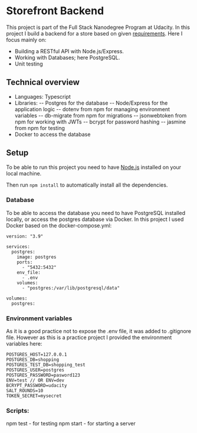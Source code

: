 # Storefront Backend

This project is part of the Full Stack Nanodegree Program at Udacity. In this project I build a backend for a store based on given [requirements](https://github.com/susi189/storefront-backend-project/blob/master/REQUIREMENTS.md). Here I focus mainly on:

- Building a RESTful API with Node.js/Express.
- Working with Databases; here PostgreSQL.
- Unit testing

## Technical overview

- Languages: Typescript
- Libraries:
  -- Postgres for the database
  -- Node/Express for the application logic
  -- dotenv from npm for managing environment variables
  -- db-migrate from npm for migrations
  -- jsonwebtoken from npm for working with JWTs
  -- bcrypt for password hashing
  -- jasmine from npm for testing
- Docker to access the database

## Setup

To be able to run this project you need to have [Node.js](https://nodejs.org/en/download/) installed on your local machine.

Then run `npm install` to automatically install all the dependencies.

### Database

To be able to access the database you need to have PostgreSQL installed locally, or access the postgres database via Docker. In this project I used Docker based on the docker-compose.yml:

```
version: "3.9"

services:
  postgres:
    image: postgres
    ports:
      - "5432:5432"
    env_file:
      - .env
    volumes:
      - "postgres:/var/lib/postgresql/data"

volumes:
  postgres:

```

### Environment variables

As it is a good practice not to expose the .env file, it was added to .gitignore file. However as this is a practice project I provided the environment variables here:

```
POSTGRES_HOST=127.0.0.1
POSTGRES_DB=shopping
POSTGRES_TEST_DB=shopping_test
POSTGRES_USER=postgres
POSTGRES_PASSWORD=pasword123
ENV=test // OR ENV=dev
BCRYPT_PASSWORD=udacity
SALT_ROUNDS=10
TOKEN_SECRET=mysecret

```

### Scripts:

npm test - for testing
npm start - for starting a server
